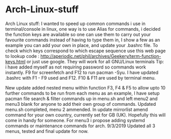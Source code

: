 # Arch-Linux-stuff
Arch Linux stuff: 
I wanted to speed up common commands i use in terminal/console in linux, one way is to use Alias for commands, i decided the function keys are available so one can use them to carry out your favourite commands instead of having to type them in, I show a few as an example you can add your own in place, and update your .bashrc file. 
To check which keys correspond to which escape sequence use this web page to lookup code : http://aperiodic.net/phil/archives/Geekery/term-function-keys.html or just use google.
They will work for all GNU/Linux terminals
Tip: i have added myself as not requiring password so commands work instantly. F9 for screenfetch and F12 to run pacman -Syu.
I have updated .bashrc with F1 - F9 used and F12. F10 & F11 are used by terminal menu.

New update added nested menu within function F3, F4 & F5 to allow upto 10 further commands to be run from each menu as an example,
I have setup pacman file search & filter commands up in menu.sh and left menu2 and menu3 blank for anyone to add their own group of commands.
Updated menu.sh completed, menu 2 ammended. In update mirrorlist amend command for your own country, currently set for GB (UK).
Hopefully this will come in handy for someone. For menu3 i propose adding systemd commands or maintenance commands for arch. 
9/3/2019 Updated all 3 menus, tested and final update for now.
